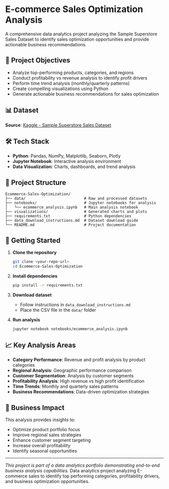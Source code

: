 # E-commerce Sales Optimization Analysis

A comprehensive data analytics project analyzing the Sample Superstore Sales Dataset to identify sales optimization opportunities and provide actionable business recommendations.

## 🎯 Project Objectives

- Analyze top-performing products, categories, and regions
- Conduct profitability vs revenue analysis to identify profit drivers
- Perform time trend analysis (monthly/quarterly patterns)
- Create compelling visualizations using Python
- Generate actionable business recommendations for sales optimization

## 📊 Dataset

**Source**: [Kaggle - Sample Superstore Sales Dataset](https://www.kaggle.com/datasets/rohitsahoo/sales-forecasting)

## 🛠 Tech Stack

- **Python**: Pandas, NumPy, Matplotlib, Seaborn, Plotly
- **Jupyter Notebook**: Interactive analysis environment
- **Data Visualization**: Charts, dashboards, and trend analysis

## 📁 Project Structure

```
Ecommerce-Sales-Optimization/
├── data/                          # Raw and processed datasets
├── notebooks/                     # Jupyter notebooks for analysis
│   └── ecommerce_analysis.ipynb   # Main analysis notebook
├── visualizations/                # Generated charts and plots
├── requirements.txt               # Python dependencies
├── data_download_instructions.md  # Dataset download guide
└── README.md                      # Project documentation
```

## 🚀 Getting Started

1. **Clone the repository**
   ```bash
   git clone <your-repo-url>
   cd Ecommerce-Sales-Optimization
   ```

2. **Install dependencies**
   ```bash
   pip install -r requirements.txt
   ```

3. **Download dataset**
   - Follow instructions in `data_download_instructions.md`
   - Place the CSV file in the `data/` folder

4. **Run analysis**
   ```bash
   jupyter notebook notebooks/ecommerce_analysis.ipynb
   ```

## 📈 Key Analysis Areas

- **Category Performance**: Revenue and profit analysis by product categories
- **Regional Analysis**: Geographic performance comparison
- **Customer Segmentation**: Analysis by customer segments
- **Profitability Analysis**: High revenue vs high profit identification
- **Time Trends**: Monthly and quarterly sales patterns
- **Business Recommendations**: Data-driven optimization strategies

## 🎯 Business Impact

This analysis provides insights to:
- Optimize product portfolio focus
- Improve regional sales strategies
- Enhance customer segment targeting
- Increase overall profitability
- Identify seasonal opportunities

---

*This project is part of a data analytics portfolio demonstrating end-to-end business analysis capabilities.*
Data analytics project analyzing E-commerce sales to identify top performing categories, profitability drivers, and business optimization opportunities.
